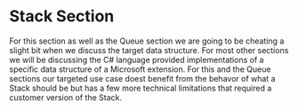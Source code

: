 # Stack Section
For this section as well as the Queue section we are going to be cheating a slight bit when we discuss the target data structure. For most other sections we will be discussing the C# language provided implementations of a specific data structure of a Microsoft extension. For this and the Queue sections our targeted use case doest benefit from the behavor of what a Stack should be but has a few more technical limitations that required a customer version of the Stack.

